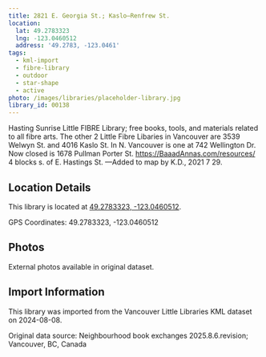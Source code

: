 ```yaml
---
title: 2821 E. Georgia St.; Kaslo—Renfrew St.
location:
  lat: 49.2783323
  lng: -123.0460512
  address: '49.2783, -123.0461'
tags:
  - kml-import
  - fibre-library
  - outdoor
  - star-shape
  - active
photo: /images/libraries/placeholder-library.jpg
library_id: 00138
---
```

Hasting Sunrise Little FIBRE Library; free books, tools, and materials related to all fibre arts.
The other 2 Little Fibre Libaries in Vancouver are 3539 Welwyn St. and 4016 Kaslo St.
In N. Vancouver is one at 742 Wellington Dr.
 Now closed is 1678 Pullman Porter St.
https://BaaadAnnas.com/resources/ 
4 blocks s. of E. Hastings St.
—Added to map by K.D., 2021 7 29.  

## Location Details

This library is located at [49.2783323, -123.0460512](https://www.google.com/maps?q=49.2783323,-123.0460512).

GPS Coordinates: 49.2783323, -123.0460512

## Photos

External photos available in original dataset.

## Import Information

This library was imported from the Vancouver Little Libraries KML dataset on 2024-08-08.

Original data source: Neighbourhood book exchanges 2025.8.6.revision; Vancouver, BC, Canada
